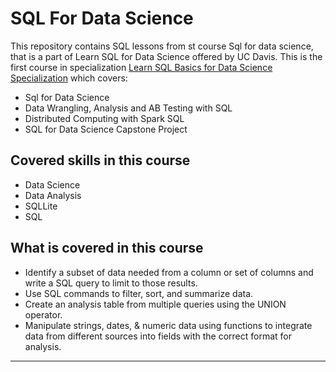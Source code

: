 # SQL For Data Science
This repository contains SQL lessons from st course Sql for data science, that is a part of Learn SQL for Data Science offered by UC Davis.
This is the first course in specialization [Learn SQL Basics for Data Science Specialization](https://www.coursera.org/specializations/learn-sql-basics-data-science) which covers:

* Sql for Data Science
* Data Wrangling, Analysis and AB Testing with SQL
* Distributed Computing with Spark SQL
* SQL for Data Science Capstone Project

## Covered skills in this course

- Data Science
- Data Analysis
- SQLLite
- SQL

## What is covered in this course

- Identify a subset of data needed from a column or set of columns and write a SQL query to limit to those results.
- Use SQL commands to filter, sort, and summarize data.
- Create an analysis table from multiple queries using the UNION operator.
- Manipulate strings, dates, & numeric data using functions to integrate data from different sources into fields with the correct format for analysis.

---


